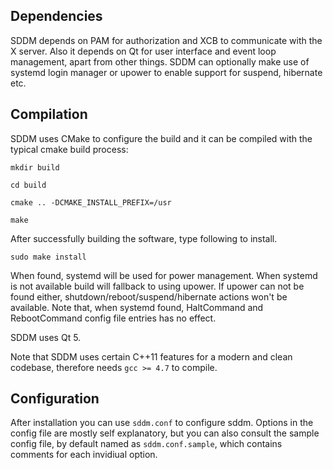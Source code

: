 ## Dependencies

SDDM depends on PAM for authorization and XCB to communicate with the X server. Also it depends on Qt for user interface and event loop management, apart from other things. SDDM can optionally make use of systemd login manager or upower to enable support for suspend, hibernate etc.

## Compilation

SDDM uses CMake to configure the build and it can be compiled with the typical cmake build process:

`mkdir build`

`cd build`

`cmake .. -DCMAKE_INSTALL_PREFIX=/usr`

`make`

After successfully building the software, type following to install.

`sudo make install`

When found, systemd will be used for power management. When systemd is not available build will fallback to using upower. If upower can not be found either, shutdown/reboot/suspend/hibernate actions won't be available. Note that, when systemd found, HaltCommand and RebootCommand config file entries has no effect.

SDDM uses Qt 5. 

Note that SDDM uses certain C++11 features for a modern and clean codebase, therefore needs `gcc >= 4.7` to compile.

## Configuration

After installation you can use `sddm.conf` to configure sddm. Options in the config file are mostly self explanatory, but you can also consult the sample config file, by default named as `sddm.conf.sample`, which contains comments for each invidiual option.
